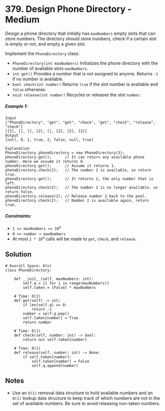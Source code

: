 # 379. Design Phone Directory - Medium

Design a phone directory that initially has `maxNumbers` empty slots that can store numbers. The directory should store numbers, check if a certain slot is empty or not, and empty a given slot.

Implement the `PhoneDirectory` class:

- `PhoneDirectory(int maxNumbers)` Initializes the phone directory with the number of available slots `maxNumbers`.
- `int get()` Provides a number that is not assigned to anyone. Returns `-1` if no number is available.
- `bool check(int number)` Returns `true` if the slot number is available and `false` otherwise.
- `void release(int number)` Recycles or releases the slot `number`.


##### Example 1:

```
Input
["PhoneDirectory", "get", "get", "check", "get", "check", "release", "check"]
[[3], [], [], [2], [], [2], [2], [2]]
Output
[null, 0, 1, true, 2, false, null, true]

Explanation
PhoneDirectory phoneDirectory = new PhoneDirectory(3);
phoneDirectory.get();      // It can return any available phone number. Here we assume it returns 0.
phoneDirectory.get();      // Assume it returns 1.
phoneDirectory.check(2);   // The number 2 is available, so return true.
phoneDirectory.get();      // It returns 2, the only number that is left.
phoneDirectory.check(2);   // The number 2 is no longer available, so return false.
phoneDirectory.release(2); // Release number 2 back to the pool.
phoneDirectory.check(2);   // Number 2 is available again, return true.
```

##### Constraints:

- <code>1 <= maxNumbers <= 10<sup>4</sup></code>
- <code>0 <= number < maxNumbers</code>
- At most <code>2 * 10<sup>4</sup></code> calls will be made to `get`, `check`, and `release`.

## Solution

```
# Overall Space: O(n)
class PhoneDirectory:

    def __init__(self, maxNumbers: int):
        self.q = [i for i in range(maxNumbers)]
        self.taken = [False] * maxNumbers

    # Time: O(1)
    def get(self) -> int:
        if len(self.q) == 0:
            return -1
        number = self.q.pop()
        self.taken[number] = True
        return number

    # Time: O(1)
    def check(self, number: int) -> bool:
        return not self.taken[number]

    # Time: O(1)
    def release(self, number: int) -> None:
        if self.taken[number]:
            self.taken[number] = False
            self.q.append(number)
```

## Notes
- Use an `O(1)` removal data structure to hold available numbers and an `O(1)` lookup data structure to keep track of which numbers are not in the set of available numbers. Be sure to avoid releasing non-taken numbers.